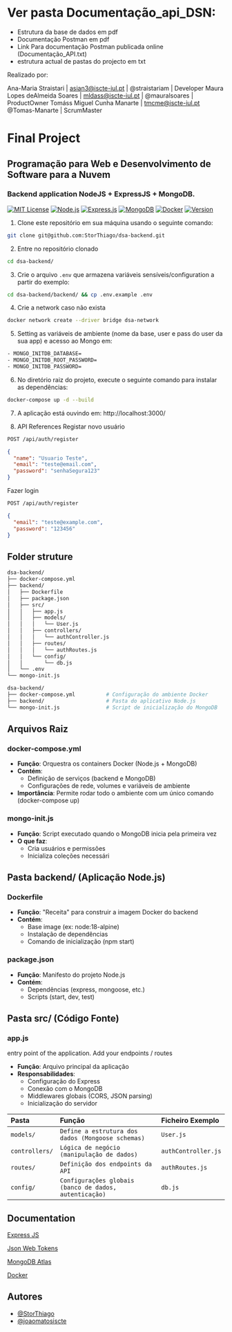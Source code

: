 # Ver pasta Documentação_api_DSN:
- Estrutura da base de dados em pdf
- Documentação Postman em pdf
- Link Para documentação Postman publicada online (Documentação_API.txt)
- estrutura actual de pastas do projecto em txt

Realizado por:

Ana-Maria Straistari | asian3@iscte-iul.pt | @straistariam | Developer
Maura Lopes deAlmeida Soares |  mldass@iscte-iul.pt | @mauralsoares | ProductOwner
Tomáss Miguel Cunha Manarte | tmcme@iscte-iul.pt @Tomas-Manarte | ScrumMaster



# Final Project
## Programação para Web e Desenvolvimento de Software para a Nuvem

### Backend application NodeJS + ExpressJS + MongoDB.


[![MIT License](https://img.shields.io/badge/License-MIT-green.svg)](https://choosealicense.com/licenses/mit/) [![Node.js](https://img.shields.io/badge/Node.js-18-green?logo=node.js)](https://nodejs.org/) [![Express.js](https://img.shields.io/badge/Express.js-4.18-black?logo=express)](https://expressjs.com/) [![MongoDB](https://img.shields.io/badge/MongoDB-7.0-green?logo=mongodb)](https://www.mongodb.com/) [![Docker](https://img.shields.io/badge/Docker-24.0-blue?logo=docker)](https://www.docker.com/) [![Version](https://img.shields.io/badge/Version-1.0-blue)](https://semver.org/)


1. Clone este repositório em sua máquina usando o seguinte comando:
```bash
git clone git@github.com:StorThiago/dsa-backend.git
```


2. Entre no repositório clonado
```bash
cd dsa-backend/
```


3. Crie o arquivo `.env` que armazena variáveis sensíveis/configuration a partir do exemplo:
```bash
cd dsa-backend/backend/ && cp .env.example .env
```


4. Crie a network caso não exista
```bash
docker network create --driver bridge dsa-network
```


5. Setting as variáveis de ambiente (nome da base, user e pass do user da sua app) e acesso ao Mongo em:
```bash
- MONGO_INITDB_DATABASE=
- MONGO_INITDB_ROOT_PASSWORD=
- MONGO_INITDB_PASSWORD=
```


6. No diretório raiz do projeto, execute o seguinte comando para instalar as dependências:
```bash
docker-compose up -d --build
```


7. A aplicação está ouvindo em:
http://localhost:3000/


8. API References
Registar novo usuário
```html
POST /api/auth/register
```
```json
{
  "name": "Usuario Teste",
  "email": "teste@email.com",
  "password": "senhaSegura123"
}
```

Fazer login
```html
POST /api/auth/register
```
```json
{
  "email": "teste@example.com",
  "password": "123456"
}
```

## Folder struture

```bash
dsa-backend/
├── docker-compose.yml
├── backend/
│   ├── Dockerfile
│   ├── package.json
│   ├── src/
│   │   ├── app.js
│   │   ├── models/
│   │   │   └── User.js
│   │   ├── controllers/
│   │   │   └── authController.js
│   │   ├── routes/
│   │   │   └── authRoutes.js
│   │   └── config/
│   │       └── db.js
│   └── .env
└── mongo-init.js
```


```bash
dsa-backend/
├── docker-compose.yml          # Configuração do ambiente Docker
├── backend/                    # Pasta do aplicativo Node.js
└── mongo-init.js               # Script de inicialização do MongoDB
```


## Arquivos Raiz
### docker-compose.yml
- **Função**: Orquestra os containers Docker (Node.js + MongoDB)
- **Contém**:
  - Definição de serviços (backend e MongoDB)
  - Configurações de rede, volumes e variáveis de ambiente
- **Importância**: Permite rodar todo o ambiente com um único comando (docker-compose up)


### mongo-init.js
- **Função**: Script executado quando o MongoDB inicia pela primeira vez
- **O que faz**:
  - Cria usuários e permissões
  - Inicializa coleções necessári


## Pasta backend/ (Aplicação Node.js)
### Dockerfile
- **Função**: "Receita" para construir a imagem Docker do backend
- **Contém**:
  - Base image (ex: node:18-alpine)
  - Instalação de dependências
  - Comando de inicialização (npm start)


### package.json
- **Função**: Manifesto do projeto Node.js
- **Contém**:
  - Dependências (express, mongoose, etc.)
  - Scripts (start, dev, test)


## Pasta src/ (Código Fonte)


### app.js
entry point of the application. Add your endpoints / routes
- **Função**: Arquivo principal da aplicação
- **Responsabilidades**:
  - Configuração do Express
  - Conexão com o MongoDB
  - Middlewares globais (CORS, JSON parsing)
  - Inicialização do servidor


| Pasta   | Função       | Ficheiro Exemplo                           |
| :---------- | :--------- | :---------------------------------- |
| `models/` | `Define a estrutura dos dados (Mongoose schemas)` | `User.js` |
| `controllers/` | `Lógica de negócio (manipulação de dados)` | `authController.js` |
| `routes/` | `Definição dos endpoints da API  ` | `authRoutes.js` |
| `config/` | `Configurações globais (banco de dados, autenticação)` | `db.js` |



## Documentation

[Express JS](https://expressjs.com/)

[Json Web Tokens](https://www.npmjs.com/package/jsonwebtoken)

[MongoDB Atlas](https://www.mongodb.com/products/platform/atlas-database)

[Docker](https://docs.docker.com/)


## Autores

- [@StorThiago](https://www.github.com/StorThiago)
- [@joaomatosiscte](https://www.github.com/joaomatosiscte)
